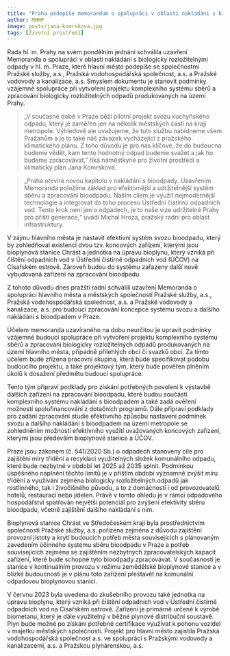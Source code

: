 ```yaml
---
title: "Praha podepíše memorandum o spolupráci v oblasti nakládání s bioodpadem v metropoli"
author: MHMP
image: posts/jana-komrskova.jpg
tags: [Životní prostředí]
---
```


Rada hl. m. Prahy na svém pondělním jednání schválila uzavření Memoranda o spolupráci v oblasti nakládání s biologicky rozložitelnými odpady v hl. m. Praze, které hlavní město podepíše se společnostmi Pražské služby, a.s., Pražská vodohospodářská společnost, a.s. a Pražské vodovody a kanalizace, a.s. Smyslem dokumentu je stanovit podmínky vzájemné spolupráce při vytvoření projektu komplexního systému sběrů a zpracování biologicky rozložitelných odpadů produkovaných na území Prahy.

> „V současné době v Praze běží pilotní projekt svozu kuchyňského odpadu, který je zaměřen jen na několik městských částí na kraji metropole. Výhledově ale uvažujeme, že tuto službu nabídneme všem Pražanům a je to také náš závazek vycházející z pražského klimatického plánu. Z toho důvodu je pro nás klíčové, že do budoucna budeme vědět, kam tento hodnotný odpad budeme svážet a jak ho budeme zpracovávat,” říká náměstkyně pro životní prostředí a klimatický plán Jana Komrsková.

> „Praha otevírá novou kapitolu v nakládání s bioodpady. Uzavřením Memoranda položíme základ pro efektivnější a udržitelnější systém sběru a zpracování bioodpadu. Naším cílem je využít nejmodernější technologie a integrovat do toho procesu Ústřední čistírnu odpadních vod. Tento krok není jen o odpadech, je to naše vize udržitelné Prahy pro příští generace,“ uvádí Michal Hroza, pražský radní pro oblast infrastruktury.

V zájmu hlavního města je nastavit efektivní systém svozu bioodpadu, který by zohledňoval existenci dvou tzv. koncových zařízení, kterými jsou bioplynová stanice Chrást a jednotka na úpravu bioplynu, který vzniká při čištění odpadních vod v Ústřední čistírně odpadních vod (ÚČOV) na Císařském ostrově. Zároveň budou do systému zařazeny další nově vybudovaná zařízení na zpracování bioodpadu.

Z tohoto důvodu dnes pražští radní schválili uzavření Memoranda o spolupráci hlavního města a městských společností Pražské služby, a.s., Pražská vodohospodářská společnost, a.s. a Pražské vodovody a kanalizace, a.s. pro budoucí zpracování koncepce systému svozu a dalšího nakládání s bioodpadem v Praze.

Účelem memoranda uzavíraného na dobu neurčitou je upravit podmínky vzájemné budoucí spolupráce při vytvoření projektu komplexního systému sběrů a zpracování biologicky rozložitelných odpadů produkovaných na území hlavního města, případně přilehlých obcí či svazků obcí. Za tímto účelem bude zřízena pracovní skupina, která bude specifikovat podobu budoucího projektu, a také projektový tým, který bude pověřen plněním úkolů k dosažení předmětu budoucí spolupráce.

Tento tým připraví podklady pro získání potřebných povolení k výstavbě dalších zařízení na zpracování bioodpadu, které budou součástí komplexního systému nakládání s bioodpadem a také zadá ověření možností spolufinancování z dotačních programů. Dále připraví podklady pro zadání zpracování studie efektivního způsobu nastavení podmínek svozu a dalšího nakládání s bioodpadem na území metropole se zohledněním možností efektivního využití uvažovaných koncových zařízení, kterými jsou především bioplynové stanice a ÚČOV.

Praze jsou zákonem (č. 541/2020 Sb.) o odpadech stanoveny cíle pro zajištění míry třídění a recyklaci využitelných složek komunálního odpadu, které bude nezbytné v období let 2025 až 2035 splnit. Podmínkou úspěšného naplnění těchto limitů je v příštím období významně zvýšit míru třídění a využívání zejména biologicky rozložitelných odpadů jak rostlinného, tak i živočišného původu, a to z domácností i od provozovatelů hotelů, restaurací nebo jídelen. Právě v tomto ohledu je v rámci odpadového hospodářství spatřován největší potenciál pro zvýšení efektivity sběru bioodpadu, včetně zajištění dalšího nakládání s ním.

Bioplynová stanice Chrást ve Středočeském kraji byla prostřednictvím společnosti Pražské služby, a.s. pořízena zejména z důvodu zajištění provozní jistoty a krytí budoucích potřeb města souvisejících s plánovaným zavedením účinného systému sběru bioodpadu v Praze a potřeb souvisejících zejména se zajištěním nezbytných zpracovatelských kapacit zařízení, které bude schopné tyto bioodpady zpracovávat. V současnosti je stanice v kontinuálním provozu v režimu zemědělské bioplynové stanice a v blízké budoucnosti je v plánu toto zařízení přestavět na komunální odpadovou bioplynovou stanici.

V červnu 2023 byla uvedena do zkušebního provozu také jednotka na úpravu bioplynu, který vzniká při čištění odpadních vod v Ústřední čistírně odpadních vod na Císařském ostrově. Zařízení je primárně určené k výrobě biometanu, který je dále využitelný v běžné plynové distribuční soustavě. Plyn bude možné po získání potřebné certifikace využívat k pohonu vozidel v majetku městských společností. Projekt pro hlavní město zajistila Pražská vodohospodářská společnost a.s. ve spolupráci s Pražskými vodovody a kanalizacemi, a.s. a Pražskou plynárenskou, a.s.
